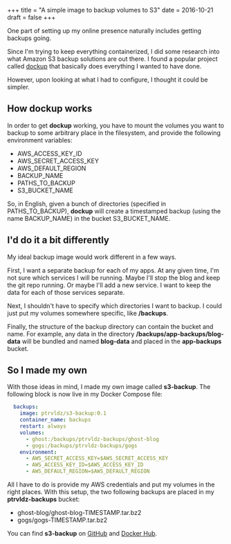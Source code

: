 +++
title = "A simple image to backup volumes to S3"
date = 2016-10-21
draft = false
+++

One part of setting up my online presence naturally includes getting backups going.

Since I'm trying to keep everything containerized, I did some research into what Amazon S3 backup
solutions are out there. I found a popular project called [dockup](https://github.com/tutumcloud/dockup)
that basically does everything I wanted to have done.

However, upon looking at what I had to configure, I thought it could be simpler.

## How dockup works

In order to get **dockup** working, you have to mount the volumes you want to backup to some
arbitrary place in the filesystem, and provide the following environment variables:

- AWS\_ACCESS\_KEY\_ID
- AWS\_SECRET\_ACCESS\_KEY
- AWS\_DEFAULT\_REGION
- BACKUP\_NAME
- PATHS\_TO\_BACKUP
- S3\_BUCKET\_NAME

So, in English, given a bunch of directories (specified in PATHS\_TO\_BACKUP), **dockup** will
create a timestamped backup (using the name BACKUP\_NAME) in the bucket S3\_BUCKET\_NAME.

## I'd do it a bit differently

My ideal backup image would work different in a few ways.

First, I want a separate backup for each of my apps. At any given time, I'm not sure which services
I will be running. Maybe I'll stop the blog and keep the git repo running. Or maybe I'll add a new
service. I want to keep the data for each of those services separate.

Next, I shouldn't have to specify which directories I want to backup. I could just put my volumes
somewhere specific, like **/backups**.

Finally, the structure of the backup directory can contain the bucket and name. For example, any
data in the directory **/backups/app-backups/blog-data** will be bundled and named **blog-data**
and placed in the **app-backups** bucket.


## So I made my own

With those ideas in mind, I made my own image called **s3-backup**. The following block is now live
in my Docker Compose file:

```yaml
  backups:
    image: ptrvldz/s3-backup:0.1
    container_name: backups
    restart: always
    volumes:
      - ghost:/backups/ptrvldz-backups/ghost-blog
      - gogs:/backups/ptrvldz-backups/gogs
    environment:
      - AWS_SECRET_ACCESS_KEY=$AWS_SECRET_ACCESS_KEY
      - AWS_ACCESS_KEY_ID=$AWS_ACCESS_KEY_ID
      - AWS_DEFAULT_REGION=$AWS_DEFAULT_REGION

```

All I have to do is provide my AWS credentials and put my volumes in the right places. With this
setup, the two following backups are placed in my **ptrvldz-backups** bucket:

- ghost-blog/ghost-blog-TIMESTAMP.tar.bz2
- gogs/gogs-TIMESTAMP.tar.bz2

You can find **s3-backup** on [GitHub](https://github.com/azlyth/docker-s3-backup) and
[Docker Hub](https://hub.docker.com/r/ptrvldz/s3-backup/). 